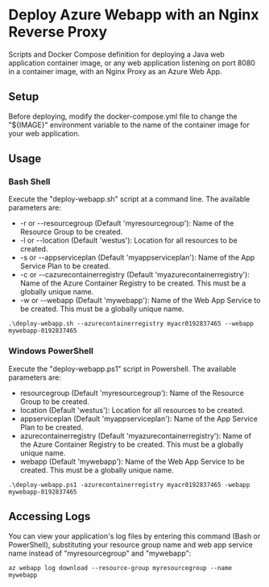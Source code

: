 # Deploy Azure Webapp with an Nginx Reverse Proxy

Scripts and Docker Compose definition for deploying a Java web application container image, or any web
application listening on port 8080 in a container image, with an Nginx Proxy as an Azure Web App.

## Setup

Before deploying, modify the docker-compose.yml file to change the "${IMAGE}" environment variable to
the name of the container image for your web application.

## Usage

### Bash Shell

Execute the "deploy-webapp.sh" script at a command line. The available parameters are:

* -r or --resourcegroup (Default 'myresourcegroup'): Name of the Resource Group to be created.
* -l or --location (Default 'westus'): Location for all resources to be created.
* -s or --appserviceplan (Default 'myappserviceplan'): Name of the App Service Plan to be created.
* -c or --cazurecontainerregistry (Default 'myazurecontainerregistry'): Name of the Azure Container Registry
  to be created. This must be a globally unique name.
* -w or --webapp (Default 'mywebapp'): Name of the Web App Service to be created. This must be a globally
  unique name.

```
.\deploy-webapp.sh --azurecontainerregistry myacr0192837465 --webapp mywebapp-0192837465
```

### Windows PowerShell

Execute the "deploy-webapp.ps1" script in Powershell. The available parameters are:

* resourcegroup (Default 'myresourcegroup'): Name of the Resource Group to be created.
* location (Default 'westus'): Location for all resources to be created.
* appserviceplan (Default 'myappserviceplan'): Name of the App Service Plan to be created.
* azurecontainerregistry (Default 'myazurecontainerregistry'): Name of the Azure Container Registry
  to be created. This must be a globally unique name.
* webapp (Default 'mywebapp'): Name of the Web App Service to be created. This must be a globally
  unique name.

```
.\deploy-webapp.ps1 -azurecontainerregistry myacr0192837465 -webapp mywebapp-0192837465
```

## Accessing Logs

You can view your application's log files by entering this command (Bash or PowerShell), substituting
your resource group name and web app service name instead of "myresourcegroup" and "mywebapp":

```
az webapp log download --resource-group myresourcegroup --name mywebapp
```
